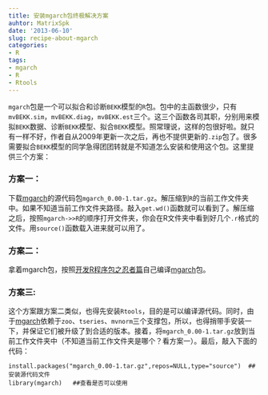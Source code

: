 ```yaml
---
title: 安装mgarch包终极解决方案
auhtor: MatrixSpk
date: '2013-06-10'
slug: recipe-about-mgarch
categories:
- R
tags:
- mgarch
- R
- Rtools
---
```

`mgarch`包是一个可以拟合和诊断`BEKK`模型的`R`包。包中的主函数很少，只有`mvBEKK.sim`，`mvBEKK.diag`，`mvBEKK.est`三个。这三个函数各司其职，分别用来模拟`BEKK`数据、诊断`BEKK`模型、拟合`BEKK`模型。照常理说，这样的包很好啦。就只有一样不好，作者自从2009年更新一次之后，再也不提供更新的`.zip`包了。很多需要拟合`BEKK`模型的同学急得团团转就是不知道怎么安装和使用这个包。这里提供三个方案：

### 方案一：

下载[mgarch](http://sourceforge.net/projects/mgarch/?source=directory)的源代码包`mgarch_0.00-1.tar.gz`。解压缩到`R`的当前工作文件夹中。如果不知道当前工作文件夹路径。敲入`get.wd()`函数就可以看到了。解压缩之后，按照`mgarch->>R`的顺序打开文件夹，你会在R文件夹中看到好几个`.r`格式的文件。用`source()`函数载入进来就可以用了。

### 方案二：

拿着mgarch包，按照[开发R程序包之忍者篇](http://cos.name/2011/05/write-r-packages-like-a-ninja/)自己编译[mgarch](http://sourceforge.net/projects/mgarch/?source=directory)包。

### 方案三:

这个方案跟方案二类似，也得先安装`Rtools`，目的是可以编译源代码。同时，由于[mgarch](http://sourceforge.net/projects/mgarch/?source=directory)依赖于`zoo`、`tseries`、`mvnorm`三个支撑包，所以，也得捎带手安装一下，并保证它们被升级了到合适的版本。接着，将`mgarch_0.00-1.tar.gz`放到当前工作文件夹中（不知道当前工作文件夹是哪个？看方案一）。最后，敲入下面的代码：

```
install.packages("mgarch_0.00-1.tar.gz",repos=NULL,type="source")  ##安装源代码文件
library(mgarch)   ##查看是否可以使用
```
